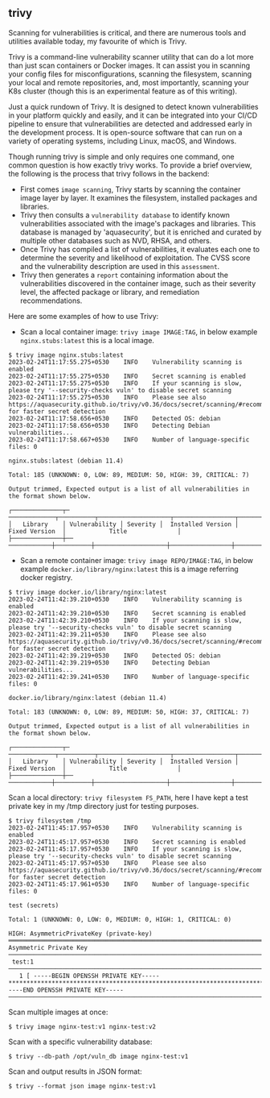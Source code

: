## trivy ##

Scanning for vulnerabilities is critical, and there are numerous tools and utilities available today, my favourite of which is Trivy.

Trivy is a command-line vulnerability scanner utility that can do a lot more than just scan containers or Docker images. It can assist you in scanning your config files for misconfigurations, scanning the filesystem, scanning your local and remote repositories, and, most importantly, scanning your K8s cluster (though this is an experimental feature as of this writing).

Just a quick rundown of Trivy. It is designed to detect known vulnerabilities in your platform quickly and easily, and it can be integrated into your CI/CD pipeline to ensure that vulnerabilities are detected and addressed early in the development process. It is open-source software that can run on a variety of operating systems, including Linux, macOS, and Windows.

Though running trivy is simple and only requires one command, one common question is how exactly trivy works. To provide a brief overview, the following is the process that trivy follows in the backend:
- First comes `image scanning`, Trivy starts by scanning the container image layer by layer. It examines the filesystem, installed packages and libraries.
- Trivy then consults a `vulnerability database` to identify known vulnerabilities associated with the image's packages and libraries. This database is managed by 'aquasecurity', but it is enriched and curated by multiple other databases such as NVD, RHSA, and others.
- Once Trivy has compiled a list of vulnerabilities, it evaluates each one to determine the severity and likelihood of exploitation. The CVSS score and the vulnerability description are used in this `assessment`.
- Trivy then generates a `report` containing information about the vulnerabilities discovered in the container image, such as their severity level, the affected package or library, and remediation recommendations.


Here are some examples of how to use Trivy:

- Scan a local container image: `trivy image IMAGE:TAG`, in below example `nginx.stubs:latest` this is a local image.
```
$ trivy image nginx.stubs:latest
2023-02-24T11:17:55.275+0530	INFO	Vulnerability scanning is enabled
2023-02-24T11:17:55.275+0530	INFO	Secret scanning is enabled
2023-02-24T11:17:55.275+0530	INFO	If your scanning is slow, please try '--security-checks vuln' to disable secret scanning
2023-02-24T11:17:55.275+0530	INFO	Please see also https://aquasecurity.github.io/trivy/v0.36/docs/secret/scanning/#recommendation for faster secret detection
2023-02-24T11:17:58.656+0530	INFO	Detected OS: debian
2023-02-24T11:17:58.656+0530	INFO	Detecting Debian vulnerabilities...
2023-02-24T11:17:58.667+0530	INFO	Number of language-specific files: 0

nginx.stubs:latest (debian 11.4)

Total: 185 (UNKNOWN: 0, LOW: 89, MEDIUM: 50, HIGH: 39, CRITICAL: 7)

Output trimmed, Expected output is a list of all vulnerabilities in the format shown below.

┌──────────────┬─ ─────────────┬──────────┬────────────────────┬─────────────────┬───────────────────────────────┐
│   Library    │ Vulnerability │ Severity │  Installed Version │  Fixed Version  │            Title              │
├──────────────┼── ────────────┼──────────┼────────────────────┼─────────────────┼───────────────────────────────┤

```

- Scan a remote container image: `trivy image REPO/IMAGE:TAG`, in below example `docker.io/library/nginx:latest` this is a image referring docker registry.
```
$ trivy image docker.io/library/nginx:latest
2023-02-24T11:42:39.210+0530	INFO	Vulnerability scanning is enabled
2023-02-24T11:42:39.210+0530	INFO	Secret scanning is enabled
2023-02-24T11:42:39.210+0530	INFO	If your scanning is slow, please try '--security-checks vuln' to disable secret scanning
2023-02-24T11:42:39.211+0530	INFO	Please see also https://aquasecurity.github.io/trivy/v0.36/docs/secret/scanning/#recommendation for faster secret detection
2023-02-24T11:42:39.219+0530	INFO	Detected OS: debian
2023-02-24T11:42:39.219+0530	INFO	Detecting Debian vulnerabilities...
2023-02-24T11:42:39.241+0530	INFO	Number of language-specific files: 0

docker.io/library/nginx:latest (debian 11.4)

Total: 183 (UNKNOWN: 0, LOW: 89, MEDIUM: 50, HIGH: 37, CRITICAL: 7)

Output trimmed, Expected output is a list of all vulnerabilities in the format shown below.

┌──────────────┬─ ─────────────┬──────────┬────────────────────┬─────────────────┬───────────────────────────────┐
│   Library    │ Vulnerability │ Severity │  Installed Version │  Fixed Version  │            Title              │
├──────────────┼── ────────────┼──────────┼────────────────────┼─────────────────┼───────────────────────────────┤

```

Scan a local directory: `trivy filesystem FS_PATH`, here I have kept a test private key in my /tmp directory just for testing purposes.
```
$ trivy filesystem /tmp
2023-02-24T11:45:17.957+0530	INFO	Vulnerability scanning is enabled
2023-02-24T11:45:17.957+0530	INFO	Secret scanning is enabled
2023-02-24T11:45:17.957+0530	INFO	If your scanning is slow, please try '--security-checks vuln' to disable secret scanning
2023-02-24T11:45:17.957+0530	INFO	Please see also https://aquasecurity.github.io/trivy/v0.36/docs/secret/scanning/#recommendation for faster secret detection
2023-02-24T11:45:17.961+0530	INFO	Number of language-specific files: 0

test (secrets)

Total: 1 (UNKNOWN: 0, LOW: 0, MEDIUM: 0, HIGH: 1, CRITICAL: 0)

HIGH: AsymmetricPrivateKey (private-key)
═══════════════════════════════════════════════════════════════════════════════════════════════════════════════════════════════════════════════════════
Asymmetric Private Key
───────────────────────────────────────────────────────────────────────────────────────────────────────────────────────────────────────────────────────
 test:1
───────────────────────────────────────────────────────────────────────────────────────────────────────────────────────────────────────────────────────
   1 [ -----BEGIN OPENSSH PRIVATE KEY-----*********************************************************************************************************************************************************************************************************************************************************************************************************************************************************************************************************************************************************************************************************************************************************************************************************************************************************************************************************************************************************************************************************************************************************************************************************************************************************************************************************************************************************************************************************************************************************************************************************************************************************************************************************************************************************************************************************************************************************************************************-----END OPENSSH PRIVATE KEY-----
───────────────────────────────────────────────────────────────────────────────────────────────────────────────────────────────────────────────────────
```

Scan multiple images at once:
```
$ trivy image nginx-test:v1 nginx-test:v2
```

Scan with a specific vulnerability database:
```
$ trivy --db-path /opt/vuln_db image nginx-test:v1
```

Scan and output results in JSON format:
```
$ trivy --format json image nginx-test:v1
```
